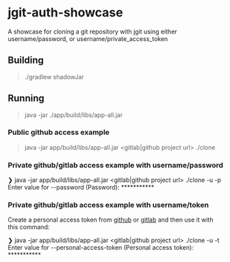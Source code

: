 # jgit-auth-showcase
A showcase for cloning a git repository with jgit using either username/password, or username/private_access_token

## Building

> ./gradlew shadowJar

## Running

> java -jar ./app/build/libs/app-all.jar

### Public github access example

> java -jar app/build/libs/app-all.jar <gitlab|github project url> ./clone

### Private github/gitlab access example with username/password

❯ java -jar app/build/libs/app-all.jar <gitlab|github project url> ./clone -u <username> -p
Enter value for --password (Password): ***********

### Private github/gitlab access example with username/token

Create a personal access token from [github](https://docs.github.com/en/authentication/keeping-your-account-and-data-secure/creating-a-personal-access-token) or [gitlab](https://docs.gitlab.com/ee/user/profile/personal_access_tokens.html) and then use it with this command:

❯ java -jar app/build/libs/app-all.jar <gitlab|github project url> ./clone -u <username> -t
Enter value for --personal-access-token (Personal access token): ***********
